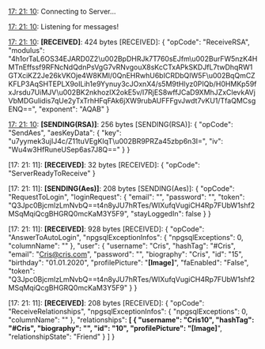 [17: 21: 10]:
Connecting to Server...

[17: 21: 10]:
Connected!

[17: 21: 10]:
Listening for messages!

[17: 21: 10]:
**[RECEIVED]**: 424 bytes
[RECEIVED]: {
  "opCode": "ReceiveRSA",
  "modulus": "4h1orTaL6OS34EJARD0Z2\u002BpDHRJk7T760sEJfm\u002BurFW5nzK4HMTnEffssf9RFNcNdQdnPsVgG7vRNvgouX8sKcCTxAPkSKDJfL7twDhqRW1GTXciKZ2Je26kVKOje4W8KMI/0QnEHRwhU6bICRDbQIW5F\u002BqQmCZKFLP3AqSHTEPLX9oILih1e9Yynuy3cJOxnX4/s5M9tHlyz0PIQb/H0HMKp59fxJrsdu7UiMJV\u002BK2nkhozIX2okE5v/I7RjES8wffJCaD9XMhJZxClevkAVjVbMDGuIidis7qUe2yTxTrhHFqFAk6jXW9rubAUFFFgvJwdt7vKU1/TfaQMCsgENQ==",
  "exponent": "AQAB"
}

[17: 21: 10]:
**[SENDING(RSA)]**: 256 bytes
[SENDING(RSA)]: {
  "opCode": "SendAes",
  "aesKeyData": {
    "key": "u7yymek3ujIJ4c/Z11tuVEgKIqT\u002BR9PRZa45zbp6n3I=",
    "iv": "Wu4w3HfRuneUSep6as7J8Q=="
  }
}

[17: 21: 11]:
**[RECEIVED]**: 32 bytes
[RECEIVED]: {
  "opCode": "ServerReadyToReceive"
}

[17: 21: 11]:
**[SENDING(Aes)]**: 208 bytes
[SENDING(Aes)]: {
  "opCode": "RequestToLogin",
  "loginRequest": {
    "email": "",
    "password": "",
    "token": "Q3Jpc0BjcmlzLmNvbQ==t4n8yJU7hRTes/WIXufqVugiCH4Rp7FUbW1shf2MSqMqiQcgBHGRQ0mcKaM3Y5F9",
    "stayLoggedIn": false
  }
}

[17: 21: 11]:
**[RECEIVED]**: 928 bytes
[RECEIVED]: {
  "opCode": "AnswerToAutoLogin",
  "npgsqlExceptionInfos": {
    "npgsqlExceptions": 0,
    "columnName": ""
  },
  "user": {
    "username": "Cris",
    "hashTag": "#Cris",
    "email": "Cris@cris.com",
    "password": "",
    "biography": "Cris",
    "id": "15",
    "birthday": "01.01.2020",
    "profilePicture": "**[Image]**",
    "faEnabled": "False",
    "token": "Q3Jpc0BjcmlzLmNvbQ==t4n8yJU7hRTes/WIXufqVugiCH4Rp7FUbW1shf2MSqMqiQcgBHGRQ0mcKaM3Y5F9"
  }
}

[17: 21: 11]:
**[RECEIVED]**: 208 bytes
[RECEIVED]: {
  "opCode": "ReceiveRelationships",
  "npgsqlExceptionInfos": {
    "npgsqlExceptions": 0,
    "columnName": ""
  },
  "relationships": **[
    {
      "username": "Cris10",
      "hashTag": "#Cris",
      "biography": "",
      "id": "10",
      "profilePicture": "[Image]**",
      "relationshipState": "Friend"
    }
  ]
}

